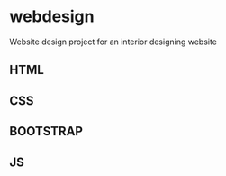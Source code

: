 # webdesign
Website design project for an interior designing website

## HTML
## CSS
## BOOTSTRAP 
## JS
